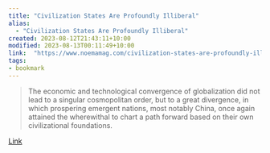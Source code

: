 ```yaml
---
title: "Civilization States Are Profoundly Illiberal"
alias:
  - "Civilization States Are Profoundly Illiberal"
created: 2023-08-12T21:43:11+10:00
modified: 2023-08-13T00:11:49+10:00
link:  "https://www.noemamag.com/civilization-states-are-profoundly-illiberal"
tags:
- bookmark
---
```


> The economic and technological convergence of globalization did not lead to a singular cosmopolitan order, but to a great divergence, in which prospering emergent nations, most notably China, once again attained the wherewithal to chart a path forward based on their own civilizational foundations.

[Link](https://www.noemamag.com/civilization-states-are-profoundly-illiberal)
